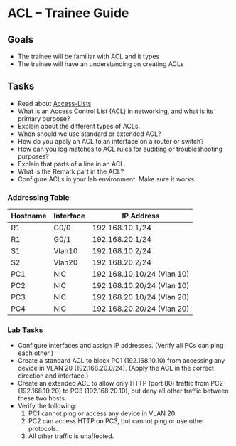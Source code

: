# ACL – Trainee Guide

## Goals

- The trainee will be familiar with ACL and it types
- The trainee will have an understanding on creating ACLs

## Tasks

- Read about [Access-Lists](https://www.cisco.com/c/en/us/support/docs/security/ios-firewall/23602-confaccesslists.html)
- What is an Access Control List (ACL) in networking, and what is its primary purpose?
- Explain about the different types of ACLs.
- When should we use standard or extended ACL?
- How do you apply an ACL to an interface on a router or switch?
- How can you log matches to ACL rules for auditing or troubleshooting purposes?
- Explain that parts of a line in an ACL.
- What is the Remark part in the ACL?
- Configure ACLs in your lab environment. Make sure it works.

### Addressing Table

| Hostname | Interface | IP Address     |
|----------|-----------|----------------|
| R1       | G0/0      | 192.168.10.1/24|
| R1       | G0/1      | 192.168.20.1/24|
| S1       | Vlan10    | 192.168.10.2/24|
| S2       | Vlan20    | 192.168.20.2/24|
| PC1      | NIC       | 192.168.10.10/24 (Vlan 10)|
| PC2      | NIC       | 192.168.10.20/24 (Vlan 10)|
| PC3      | NIC       | 192.168.20.10/24 (Vlan 20)|
| PC4      | NIC       | 192.168.20.20/24 (Vlan 20)|

### Lab Tasks

- Configure interfaces and assign IP addresses. (Verify all PCs can ping each other.)
- Create a standard ACL to block PC1 (192.168.10.10) from accessing any device in VLAN 20 (192.168.20.0/24). (Apply the ACL in the correct direction and interface.)
- Create an extended ACL to allow only HTTP (port 80) traffic from PC2 (192.168.10.20) to PC3 (192.168.20.10), but deny all other traffic between these two hosts.
- Verify the following:
    1. PC1 cannot ping or access any device in VLAN 20.
    2. PC2 can access HTTP on PC3, but cannot ping or use other protocols.
    3. All other traffic is unaffected.
